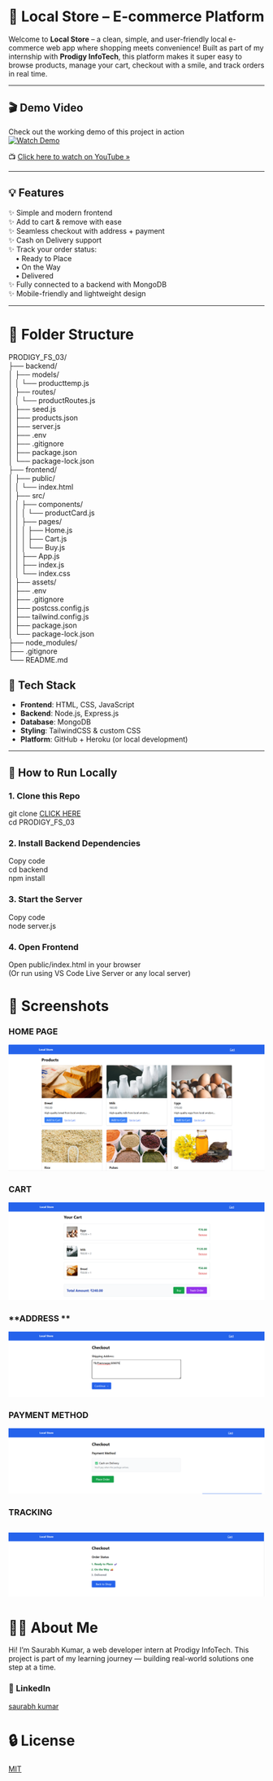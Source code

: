 # 🛒 Local Store – E-commerce Platform  

Welcome to **Local Store** – a clean, simple, and user-friendly local e-commerce web app where shopping meets convenience! Built as part of my internship with **Prodigy InfoTech**, this platform makes it super easy to browse products, manage your cart, checkout with a smile, and track orders in real time.  

---

## 🎬 Demo Video  

Check out the working demo of this project in action      
[![Watch Demo](https://img.youtube.com/vi/NP435pW361M/0.jpg)](https://youtu.be/NP435pW361M)  

📺 [Click here to watch on YouTube »](https://youtu.be/NP435pW361M)  

---

## 💡 Features  

✨ Simple and modern frontend    
✨ Add to cart & remove with ease   
✨ Seamless checkout with address + payment    
✨ Cash on Delivery support    
✨ Track your order status:    
 • Ready to Place    
 • On the Way  
 • Delivered    
✨ Fully connected to a backend with MongoDB    
✨ Mobile-friendly and lightweight design  

---
# **📁 Folder Structure**
PRODIGY_FS_03/  
├── backend/  
│   ├── models/  
│   │   └── producttemp.js  
│   ├── routes/  
│   │   └── productRoutes.js  
│   ├── seed.js  
│   ├── products.json  
│   ├── server.js  
│   ├── .env  
│   ├── .gitignore  
│   ├── package.json  
│   └── package-lock.json  
├── frontend/  
│   ├── public/  
│   │   └── index.html  
│   ├── src/  
│   │   ├── components/  
│   │   │   └── productCard.js  
│   │   ├── pages/  
│   │   │   ├── Home.js  
│   │   │   ├── Cart.js  
│   │   │   └── Buy.js  
│   │   ├── App.js  
│   │   ├── index.js  
│   │   └── index.css  
│   ├── assets/  
│   ├── .env  
│   ├── .gitignore  
│   ├── postcss.config.js  
│   ├── tailwind.config.js  
│   ├── package.json  
│   └── package-lock.json  
├── node_modules/  
├── .gitignore  
└── README.md    

## 🔧 Tech Stack  

- **Frontend**: HTML, CSS, JavaScript  
- **Backend**: Node.js, Express.js  
- **Database**: MongoDB  
- **Styling**: TailwindCSS & custom CSS  
- **Platform**: GitHub + Heroku (or local development)  

---

## 🚀 How to Run Locally  

### 1. Clone this Repo  
git clone [CLICK HERE](https://github.com/Saurabh9122-tech/PRODIGY_FS_03.git)    
cd PRODIGY_FS_03  
### **2. Install Backend Dependencies**      
Copy code  
cd backend  
npm install  
### **3. Start the Server**   
Copy code  
node server.js  
### **4. Open Frontend**   
 Open public/index.html in your browser      
(Or run using VS Code Live Server or any local server)   

# **📸 Screenshots**  
### **HOME PAGE**  
![Screenshot 2025-06-29 124617.png](https://github.com/Saurabh9122-tech/PRODIGY_FS_03/blob/main/Screenshot%202025-06-29%20124617.png)   
### **CART**  
![](https://github.com/Saurabh9122-tech/PRODIGY_FS_03/blob/main/Screenshot%202025-06-29%20124649.png)
### **ADDRESS **  
![](https://github.com/Saurabh9122-tech/PRODIGY_FS_03/blob/main/Screenshot%202025-06-29%20124723.png)  
### **PAYMENT METHOD**  
![](https://github.com/Saurabh9122-tech/PRODIGY_FS_03/blob/main/Screenshot%202025-06-29%20124733.png)
### **TRACKING**  
![](https://github.com/Saurabh9122-tech/PRODIGY_FS_03/blob/main/Screenshot%202025-06-29%20124743.png)  
---
# **🙋‍♂️ About Me**
Hi! I’m Saurabh Kumar, a web developer intern at Prodigy InfoTech.
This project is part of my learning journey — building real-world solutions one step at a time.

### **🔗 LinkedIn**
  [saurabh kumar](www.linkedin.com/in/saurabh-kumar-9999s)   
# **🔒 License**
[MIT](https://github.com/Saurabh9122-tech/PRODIGY_FS_03/blob/main/LICENSE)
